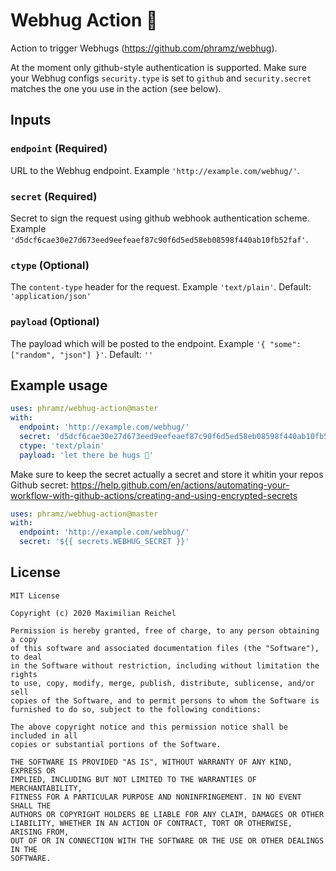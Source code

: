 Webhug Action 🤗
=================

Action to trigger Webhugs (https://github.com/phramz/webhug).

At the moment only github-style authentication is supported. Make sure your Webhug configs `security.type` is set to
`github` and `security.secret` matches the one you use in the action (see below).

## Inputs

### `endpoint` (**Required**)

URL to the Webhug endpoint. Example `'http://example.com/webhug/'`.

### `secret` (**Required**)

Secret to sign the request using github webhook authentication scheme. Example `'d5dcf6cae30e27d673eed9eefeaef87c90f6d5ed58eb08598f440ab10fb52faf'`.

### `ctype` (**Optional**)

The `content-type` header for the request. Example `'text/plain'`. Default: `'application/json'`

### `payload` (**Optional**)

The payload which will be posted to the endpoint. Example `'{ "some": ["random", "json"] }'`. Default: `''`

## Example usage

```yaml
uses: phramz/webhug-action@master
with:
  endpoint: 'http://example.com/webhug/'
  secret: 'd5dcf6cae30e27d673eed9eefeaef87c90f6d5ed58eb08598f440ab10fb52faf'
  ctype: 'text/plain'
  payload: 'let there be hugs 🤗'
```

Make sure to keep the secret actually a secret and store it whitin your repos Github secret:
https://help.github.com/en/actions/automating-your-workflow-with-github-actions/creating-and-using-encrypted-secrets

```yaml
uses: phramz/webhug-action@master
with:
  endpoint: 'http://example.com/webhug/'
  secret: '${{ secrets.WEBHUG_SECRET }}'
```

## License
``` 
MIT License

Copyright (c) 2020 Maximilian Reichel

Permission is hereby granted, free of charge, to any person obtaining a copy
of this software and associated documentation files (the "Software"), to deal
in the Software without restriction, including without limitation the rights
to use, copy, modify, merge, publish, distribute, sublicense, and/or sell
copies of the Software, and to permit persons to whom the Software is
furnished to do so, subject to the following conditions:

The above copyright notice and this permission notice shall be included in all
copies or substantial portions of the Software.

THE SOFTWARE IS PROVIDED "AS IS", WITHOUT WARRANTY OF ANY KIND, EXPRESS OR
IMPLIED, INCLUDING BUT NOT LIMITED TO THE WARRANTIES OF MERCHANTABILITY,
FITNESS FOR A PARTICULAR PURPOSE AND NONINFRINGEMENT. IN NO EVENT SHALL THE
AUTHORS OR COPYRIGHT HOLDERS BE LIABLE FOR ANY CLAIM, DAMAGES OR OTHER
LIABILITY, WHETHER IN AN ACTION OF CONTRACT, TORT OR OTHERWISE, ARISING FROM,
OUT OF OR IN CONNECTION WITH THE SOFTWARE OR THE USE OR OTHER DEALINGS IN THE
SOFTWARE.
```

